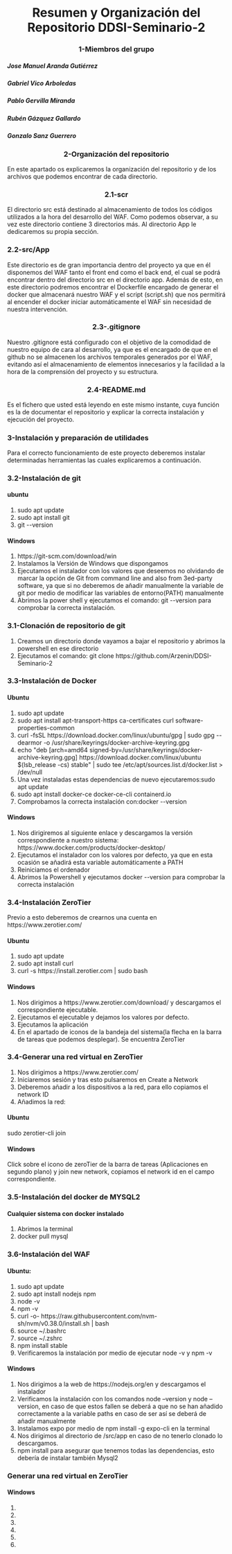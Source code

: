 <h1 align="center">Resumen y Organización del Repositorio DDSI-Seminario-2</h1>
<h3 align="center">1-Miembros del grupo</h3>
<h5 align="left">Jose Manuel Aranda Gutiérrez</h5>
<h5 align="left">Gabriel Vico Arboledas</h5>
<h5 align="left">Pablo Gervilla Miranda</h5>
<h5 align="left">Rubén Gázquez Gallardo</h5>
<h5 align="left">Gonzalo Sanz Guerrero</h5>

<h3 align="center">2-Organización del repositorio</h3>
<p>En este apartado os explicaremos la organización del repositorio y de los archivos que podemos encontrar de cada directorio.</p>

<h3 align="center">2.1-scr</h3>
<p>El directorio src está destinado al almacenamiento de todos los códigos utilizados a la hora del desarrollo del WAF. Como podemos observar, a su vez este directorio contiene 3 directorios más. Al directorio App le dedicaremos su propia sección.</p>


<h3 align="left-center">2.2-src/App</h3>
<p>Este directorio es de gran importancia dentro del proyecto ya que en él disponemos del WAF tanto el front end como el back end, el cual se podrá encontrar dentro del directorio src en el directorio app. Además de esto, en este directorio podremos encontrar el Dockerfile encargado de generar el docker que almacenará nuestro WAF y el script (script.sh) que nos permitirá al encender el docker iniciar automáticamente el WAF sin necesidad de nuestra intervención.</p>


<h3 align="center">2.3-.gitignore</h3>
<p>Nuestro .gitignore está configurado con el objetivo de la comodidad de nuestro equipo de cara al desarrollo, ya que es el encargado de que en el github no se almacenen los archivos temporales generados por el WAF, evitando así el almacenamiento de elementos innecesarios y la facilidad a la hora de la comprensión del proyecto y su estructura.</p>


<h3 align="center">2.4-README.md</h3>
<p>Es el fichero que usted está leyendo en este mismo instante, cuya función es la de documentar el repositorio y explicar la correcta instalación y ejecución del proyecto.</p>

<h5 align="left"></h5>
<h5 align="left"></h5>
<h5 align="left"></h5>
<h3 align="left">3-Instalación y preparación de utilidades</h3>
<p>Para el correcto funcionamiento de este proyecto deberemos instalar determinadas herramientas las cuales explicaremos a continuación.</p>

<h3 align="left">3.2-Instalación de git</h3>
<h4 align="left">ubuntu</h4>
<ol>
  <li>sudo apt update</li>
  <li>sudo apt install git</li>
  <li>git --version</li>
</ol>

<h4 align="left">Windows</h4>
<ol>
  <li>https://git-scm.com/download/win</li>
  <li>Instalamos la Versión de Windows que dispongamos</li>
  <li>Ejecutamos el instalador con los valores que deseemos no olvidando de marcar la opción de Git from command line and also from 3ed-party software, ya que si no              deberemos de añadir manualmente la variable de git por medio de modificar las variables de entorno(PATH) manualmente</li>
  <li>Abrimos la power shell y ejecutamos el comando: git --version para comprobar la correcta instalación.</li>
</ol>

<h3 align="left">3.1-Clonación de repositorio de git</h3>
<ol>
  <li>Creamos un directorio donde vayamos a bajar el repositorio y abrimos la powershell en ese directorio</li>
  <li>Ejecutamos el comando: 
	git clone https://github.com/Arzenin/DDSI-Seminario-2</li>
</ol>

<h3 align="left">3.3-Instalación de Docker</h3>

<h4 align="left">Ubuntu</h4>
<ol>
  <li>sudo apt update</li>
  <li>sudo apt install apt-transport-https ca-certificates curl	software-properties-common</li>
  <li>curl -fsSL https://download.docker.com/linux/ubuntu/gpg | sudo gpg --dearmor -o /usr/share/keyrings/docker-archive-keyring.gpg</li>
  <li>echo "deb [arch=amd64 signed-by=/usr/share/keyrings/docker-archive-keyring.gpg] https://download.docker.com/linux/ubuntu $(lsb_release -cs) stable" | sudo tee /etc/apt/sources.list.d/docker.list > /dev/null</li>
  <li>Una vez instaladas estas dependencias de nuevo ejecutaremos:sudo apt update</li>
  <li>sudo apt install docker-ce docker-ce-cli containerd.io</li>
  <li>Comprobamos la correcta instalación con:docker --version</li>
</ol>

<h4 align="left">Windows</h4>
<ol>
  <li>Nos dirigiremos al siguiente enlace y descargamos la versión correspondiente a nuestro sistema: https://www.docker.com/products/docker-desktop/</li>
  <li>Ejecutamos el instalador con los valores por defecto, ya que en esta ocasión se añadirá esta variable automáticamente a PATH</li>
  <li>Reiniciamos el ordenador</li>
  <li>Abrimos la Powershell y ejecutamos docker --version para comprobar la correcta instalación</li>
</ol>

<h3 align="left">3.4-Instalación ZeroTier</h3>
Previo a esto deberemos de crearnos una cuenta en https://www.zerotier.com/

<h4 align="left">Ubuntu</h4>
<ol>
  <li>sudo apt update</li>
  <li>sudo apt install curl</li>
  <li>curl -s https://install.zerotier.com | sudo bash</li>
</ol>

<h4 align="left">Windows</h4>
<ol>
  <li>Nos dirigimos a https://www.zerotier.com/download/ y descargamos el correspondiente ejecutable.</li>
  <li>Ejecutamos el ejecutable y dejamos los valores por defecto.</li>
  <li>Ejecutamos la aplicación</li>
  <li>En el apartado de iconos de la bandeja del sistema(la flecha en la barra de tareas que podemos desplegar). Se encuentra ZeroTier</li>
</ol>

<h3 align="left">3.4-Generar una red virtual en ZeroTier</h3>

<ol>
  <li>Nos dirigimos a https://www.zerotier.com/</li>
  <li>Iniciaremos sesión y tras esto pulsaremos en Create a Network</li>
  <li>Deberemos añadir a los dispositivos a la red, para ello copiamos el network ID</li>
  <li>Añadimos la red:</li>
</ol>

<h4 align="left">Ubuntu</h4>
sudo zerotier-cli join <ID_de_Red>
	
<h4 align="left">Windows</h4>
Click sobre el icono de zeroTier de la barra de tareas (Aplicaciones en segundo plano) y join new network, copiamos el network id en el campo correspondiente.

<h3 align="left">3.5-Instalación del docker de MYSQL2</h3>
<h4 align="left">Cualquier sistema con docker instalado</h4>
<ol>
  <li>Abrimos la terminal</li>
  <li>docker pull mysql</li>
</ol>
	
<h3 align="left">3.6-Instalación del WAF</h3>
<h4 align="left">Ubuntu:</h4>
<ol>
  <li>sudo apt update</li>
  <li>sudo apt install nodejs npm</li>
  <li>node -v</li>
  <li>npm -v</li>
  <li>curl -o- https://raw.githubusercontent.com/nvm-sh/nvm/v0.38.0/install.sh | bash</li>
  <li>source ~/.bashrc</li>
  <li>source ~/.zshrc</li>
  <li>npm install stable</li>
  <li>Verificaremos la instalación por medio de ejecutar node -v y npm -v</li>
</ol>
	
<h4 align="left">Windows</h4>
<ol>
  <li>Nos dirigimos a la web de https://nodejs.org/en y descargamos el instalador</li>
  <li>Verificamos la instalación con los comandos node –version 
y node –version, en caso de que estos fallen se deberá a que no se han añadido correctamente a la variable paths en caso de ser así se deberá de añadir manualmente</li>
  <li>Instalamos expo por medio de npm install -g expo-cli en la terminal</li>
  <li>Nos dirigimos al directorio de /src/app en caso de no tenerlo clonado lo descargamos.</li>
  <li>npm install para asegurar que tenemos todas las dependencias, esto debería de instalar también Mysql2</li>
</ol>


 
<h3 align="left">Generar una red virtual en ZeroTier</h3>
<h4 align="left">Windows</h4>
<ol>
  <li></li>
  <li></li>
  <li></li>
  <li></li>
  <li></li>
  <li></li>
</ol>

